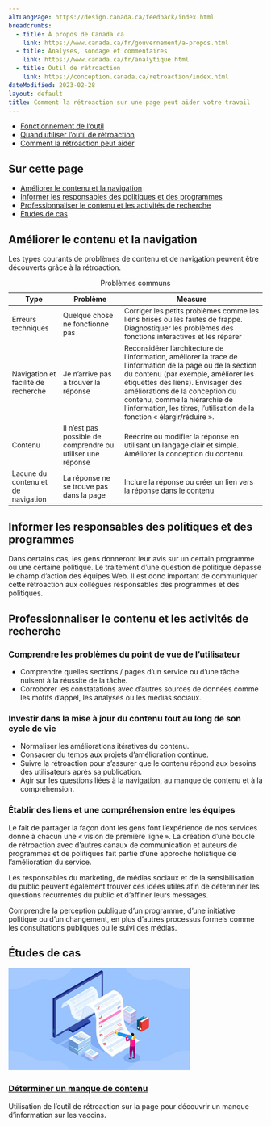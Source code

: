 ```yaml
---
altLangPage: https://design.canada.ca/feedback/index.html
breadcrumbs:
  - title: À propos de Canada.ca
    link: https://www.canada.ca/fr/gouvernement/a-propos.html
  - title: Analyses, sondage et commentaires
    link: https://www.canada.ca/fr/analytique.html
  - title: Outil de rétroaction
    link: https://conception.canada.ca/retroaction/index.html
dateModified: 2023-02-28
layout: default
title: Comment la rétroaction sur une page peut aider votre travail
---
```


<div class="gc-stp-stp">
<div class="row">
<ul class="toc lst-spcd col-md-12">
<li class="col-md-4 col-sm-6"><a class="list-group-item" href="fonctionnement.html">Fonctionnement de l’outil</a></li>
<li class="col-md-4 col-sm-6"><a class="list-group-item" href="quand.html">Quand utiliser l’outil de rétroaction</a></li>
<li class="col-md-4 col-sm-6"><a class="list-group-item active" href="ameliorer.html">Comment la rétroaction peut aider</a></li>
</ul>
</div>
</div>
			    
## Sur cette page

*   [Améliorer le contenu et la navigation](#améliorer-le-contenu-et-la-navigation)
*   [Informer les responsables des politiques et des programmes](#informer-les-responsables-des-politiques-et-des-programmes)
*   [Professionnaliser le contenu et les activités de recherche](#professionnaliser-le-contenu-et-les-activités-de-recherche)
*   [Études de cas](#études-de-cas)

## Améliorer le contenu et la navigation

Les types courants de problèmes de contenu et de navigation peuvent être découverts grâce à la rétroaction.					
					
<table class="provisional gc-table table table-striped" id="myTable1">
<caption class="wb-inv">Problèmes communs</caption>

<thead>
<tr>
		<th scope="col">Type</th>
		<th scope="col">Problème</th>
		<th scope="col">Measure</th>
</tr>
</thead>

<tbody>
<tr>
		<td data-label="Type"><span class="text-left">Erreurs techniques</span></td>
		<td data-label="Problème"><span class="text-left">Quelque chose ne fonctionne pas</span></td>
		<td data-label="Measure"><span class="text-left">Corriger les petits problèmes comme les liens brisés ou les fautes de frappe. Diagnostiquer les problèmes des fonctions interactives et les réparer</span></td>
</tr>

<tr>
		<td data-label="Type"><span class="text-left">Navigation et facilité de recherche</span></td>
		<td data-label="Problème"><span class="text-left">Je n’arrive pas à trouver la réponse</span></td>
		<td data-label="Measure"><span class="text-left">Reconsidérer l’architecture de l’information, améliorer la trace de l’information de la page ou de la section du contenu (par exemple, améliorer les étiquettes des liens). Envisager des améliorations de la conception du contenu, comme la hiérarchie de l’information, les titres, l’utilisation de la fonction « élargir/réduire ».</span></td>
</tr>

<tr>
		<td data-label="Type"><span class="text-left">Contenu</span></td>
		<td data-label="Problème"><span class="text-left">Il n’est pas possible de comprendre ou utiliser une réponse</span></td>
		<td data-label="Measure"><span class="text-left">Réécrire ou modifier la réponse en utilisant un langage clair et simple. Améliorer la conception du contenu. </span></td>
</tr>

<tr>
		<td data-label="Type"><span class="text-left">Lacune du contenu et de navigation</span></td>
		<td data-label="Problème"><span class="text-left">La réponse ne se trouve pas dans la page</span></td>
		<td data-label="Measure"><span class="text-left">Inclure la réponse ou créer un lien vers la réponse dans le contenu</span></td>
</tr>
		 
</tbody>
</table>

## Informer les responsables des politiques et des programmes
Dans certains cas, les gens donneront leur avis sur un certain programme ou une certaine politique. Le traitement d’une question de politique dépasse le champ d’action des équipes Web. Il est donc important de communiquer cette rétroaction aux collègues responsables des programmes et des politiques.

## Professionnaliser le contenu et les activités de recherche

### Comprendre les problèmes du point de vue de l’utilisateur

*   Comprendre quelles sections / pages d’un service ou d’une tâche nuisent à la réussite de la tâche.
*   Corroborer les constatations avec d’autres sources de données comme les motifs d’appel, les analyses ou les médias sociaux.

### Investir dans la mise à jour du contenu tout au long de son cycle de vie

*   Normaliser les améliorations itératives du contenu.
*   Consacrer du temps aux projets d’amélioration continue.
*   Suivre la rétroaction pour s’assurer que le contenu répond aux besoins des utilisateurs après sa publication.
*   Agir sur les questions liées à la navigation, au manque de contenu et à la compréhension.

### Établir des liens et une compréhension entre les équipes

Le fait de partager la façon dont les gens font l’expérience de nos services donne à chacun une « vision de première ligne ». La création d’une boucle de rétroaction avec d’autres canaux de communication et auteurs de programmes et de politiques fait partie d’une approche holistique de l’amélioration du service.

Les responsables du marketing, de médias sociaux et de la sensibilisation du public peuvent également trouver ces idées utiles afin de déterminer les questions récurrentes du public et d’affiner leurs messages.

Comprendre la perception publique d’un programme, d’une initiative politique ou d’un changement, en plus d’autres processus formels comme les consultations publiques ou le suivi des médias.

## Études de cas

<div class="row wb-eqht-grd main-card mrgn-tp-lg"><div class="col-md-4">
<div class="hght-inhrt">
<div class="hidden-xs hidden-sm">
<img src="images/case-study-content-thumbnail.jpg" alt="" class="img-responsive mrgn-bttm-md thumbnail" />
</div>
						
<h3><a class='stretched-link' href="etude-cas-ingredients.html">Déterminer un manque de contenu</a></h3>
<p>Utilisation de l’outil de rétroaction sur la page pour découvrir un manque d’information sur les vaccins.</p>
</div>
</div>	